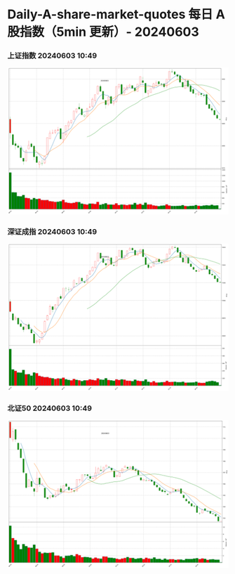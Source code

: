 
# Daily-A-share-market-quotes 每日 A 股指数（5min 更新）- 20240603

### 上证指数 20240603 10:49
![](./fig/2024/6/20240603-sh000001.png)

### 深证成指 20240603 10:49
![](./fig/2024/6/20240603-sz399001.png)

### 北证50 20240603 10:49
![](./fig/2024/6/20240603-bj899050.png)
